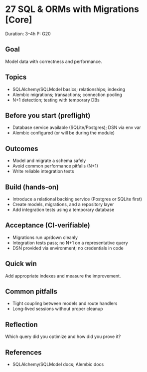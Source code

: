 # 27 SQL & ORMs with Migrations [Core]

Duration: 3–4h
P: G20

## Goal
Model data with correctness and performance.

## Topics
- SQLAlchemy/SQLModel basics; relationships; indexing
- Alembic migrations; transactions; connection pooling
- N+1 detection; testing with temporary DBs

## Before you start (preflight)
- Database service available (SQLite/Postgres); DSN via env var
- Alembic configured (or will be during the module)

## Outcomes
- Model and migrate a schema safely
- Avoid common performance pitfalls (N+1)
- Write reliable integration tests

## Build (hands-on)
- Introduce a relational backing service (Postgres or SQLite first)
- Create models, migrations, and a repository layer
- Add integration tests using a temporary database

## Acceptance (CI-verifiable)
- Migrations run up/down cleanly
- Integration tests pass; no N+1 on a representative query
- DSN provided via environment; no credentials in code

## Quick win
Add appropriate indexes and measure the improvement.

## Common pitfalls
- Tight coupling between models and route handlers
- Long-lived sessions without proper cleanup

## Reflection
Which query did you optimize and how did you prove it?

## References
- SQLAlchemy/SQLModel docs; Alembic docs
